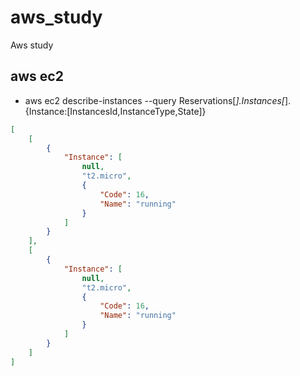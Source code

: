 # aws_study
Aws study


## aws ec2

- aws ec2 describe-instances --query Reservations[*].Instances[*].{Instance:[InstancesId,InstanceType,State]}

```json
[
    [
        {
            "Instance": [
                null,
                "t2.micro",
                {
                    "Code": 16,
                    "Name": "running"
                }
            ]
        }
    ],
    [
        {
            "Instance": [
                null,
                "t2.micro",
                {
                    "Code": 16,
                    "Name": "running"
                }
            ]
        }
    ]
]
```